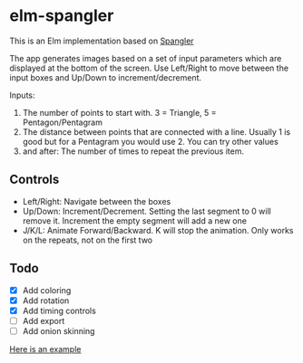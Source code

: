 # elm-spangler
This is an Elm implementation based on [Spangler](https://github.com/smurp/spangler_js/)

The app generates images based on a set of input parameters which are displayed at the bottom of the screen.
Use Left/Right to move between the input boxes and Up/Down to increment/decrement.

Inputs:
1) The number of points to start with. 3 = Triangle, 5 = Pentagon/Pentagram
2) The distance between points that are connected with a line. Usually 1 is good but for a Pentagram you would use 2. You can try other values
3) and after: The number of times to repeat the previous item.

## Controls
* Left/Right: Navigate between the boxes
* Up/Down: Increment/Decrement. Setting the last segment to 0 will remove it. Increment the empty segment will add a new one
* J/K/L: Animate Forward/Backward. K will stop the animation. Only works on the repeats, not on the first two

## Todo
- [x] Add coloring
- [x] Add rotation
- [x] Add timing controls
- [ ] Add export
- [ ] Add onion skinning

[Here is an example](https://tilmans.github.io/elm-spangler/#1,3,7|21,8|4,6|-4)
